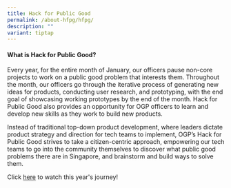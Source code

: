 ```yaml
---
title: Hack for Public Good
permalink: /about-hfpg/hfpg/
description: ""
variant: tiptap
---
```

<h4>What is Hack for Public Good?</h4>
<p>Every year, for the entire month of January, our officers pause non-core
projects to work on a public good problem that interests them. Throughout
the month, our officers go through the iterative process of generating
new ideas for products, conducting user research, and prototyping, with
the end goal of showcasing working prototypes by the end of the month.
Hack for Public Good also provides an opportunity for OGP officers to learn
and develop new skills as they work to build new products.</p>
<p>Instead of traditional top-down product development, where leaders dictate
product strategy and direction for tech teams to implement, OGP’s Hack
for Public Good strives to take a citizen-centric approach, empowering
our tech teams to go into the community themselves to discover what public
good problems there are in Singapore, and brainstorm and build ways to
solve them.</p>
<p>Click <a href="https://www.youtube.com/watch?v=_b4DUiJc5TA" rel="noopener noreferrer nofollow" target="_blank">here</a> to
watch this year's journey!</p>
<p></p>
<p></p>